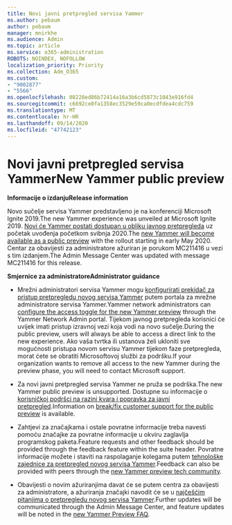 ```yaml
---
title: Novi javni pretpregled servisa Yammer
ms.author: pebaum
author: pebaum
manager: mnirkhe
ms.audience: Admin
ms.topic: article
ms.service: o365-administration
ROBOTS: NOINDEX, NOFOLLOW
localization_priority: Priority
ms.collection: Adm_O365
ms.custom:
- "9002877"
- "5566"
ms.openlocfilehash: 08228ed86b72414a16a3b6cd5873c1043e916fd4
ms.sourcegitcommit: c6692ce0fa1358ec3529e59ca0ecdfdea4cdc759
ms.translationtype: MT
ms.contentlocale: hr-HR
ms.lasthandoff: 09/14/2020
ms.locfileid: "47742123"
---
```

# <a name="new-yammer-public-preview"></a><span data-ttu-id="714be-102">Novi javni pretpregled servisa Yammer</span><span class="sxs-lookup"><span data-stu-id="714be-102">New Yammer public preview</span></span>

<span data-ttu-id="714be-103">**Informacije o izdanju**</span><span class="sxs-lookup"><span data-stu-id="714be-103">**Release information**</span></span>

<span data-ttu-id="714be-104">Novo sučelje servisa Yammer predstavljeno je na konferenciji Microsoft Ignite 2019.</span><span class="sxs-lookup"><span data-stu-id="714be-104">The new Yammer experience was unveiled at Microsoft Ignite 2019.</span></span> <span data-ttu-id="714be-105">[Novi će Yammer postati dostupan u obliku javnog pretpregleda](https://docs.microsoft.com/yammer/get-started-with-yammer/newyammer-faq) uz početak uvođenja početkom svibnja 2020.</span><span class="sxs-lookup"><span data-stu-id="714be-105">The [new Yammer will become available as a public preview](https://docs.microsoft.com/yammer/get-started-with-yammer/newyammer-faq) with the rollout starting in early May 2020.</span></span> <span data-ttu-id="714be-106">Centar za obavijesti za administratore ažuriran je porukom MC211416 u vezi s tim izdanjem.</span><span class="sxs-lookup"><span data-stu-id="714be-106">The Admin Message Center was updated with message MC211416 for this release.</span></span>

<span data-ttu-id="714be-107">**Smjernice za administratore**</span><span class="sxs-lookup"><span data-stu-id="714be-107">**Administrator guidance**</span></span>

- <span data-ttu-id="714be-108">Mrežni administratori servisa Yammer mogu [konfigurirati prekidač za pristup pretpregledu novog servisa Yammer](https://docs.microsoft.com/yammer/get-started-with-yammer/administrative-settings-opt-in-newyammer) putem portala za mrežne administratore servisa Yammer.</span><span class="sxs-lookup"><span data-stu-id="714be-108">Yammer network administrators can [configure the access toggle for the new Yammer preview](https://docs.microsoft.com/yammer/get-started-with-yammer/administrative-settings-opt-in-newyammer) through the Yammer Network Admin portal.</span></span> <span data-ttu-id="714be-109">Tijekom javnog pretpregleda korisnici će uvijek imati pristup izravnoj vezi koja vodi na novo sučelje.</span><span class="sxs-lookup"><span data-stu-id="714be-109">During the public preview, users will always be able to access a direct link to the new experience.</span></span> <span data-ttu-id="714be-110">Ako vaša tvrtka ili ustanova želi ukloniti sve mogućnosti pristupa novom servisu Yammer tijekom faze pretpregleda, morat ćete se obratiti Microsoftovoj službi za podršku.</span><span class="sxs-lookup"><span data-stu-id="714be-110">If your organization wants to remove all access to the new Yammer during the preview phase, you will need to contact Microsoft support.</span></span>

- <span data-ttu-id="714be-111">Za novi javni pretpregled servisa Yammer ne pruža se podrška.</span><span class="sxs-lookup"><span data-stu-id="714be-111">The new Yammer public preview is unsupported.</span></span> <span data-ttu-id="714be-112">Dostupne su informacije o [korisničkoj podršci na razini kvara i popravka za javni pretpregled](https://docs.microsoft.com/yammer/get-started-with-yammer/newyammer-faq#yammer-preview-customer-support).</span><span class="sxs-lookup"><span data-stu-id="714be-112">Information on [break/fix customer support for the public preview](https://docs.microsoft.com/yammer/get-started-with-yammer/newyammer-faq#yammer-preview-customer-support) is available.</span></span>

- <span data-ttu-id="714be-113">Zahtjevi za značajkama i ostale povratne informacije treba navesti pomoću značajke za povratne informacije u okviru zaglavlja programskog paketa.</span><span class="sxs-lookup"><span data-stu-id="714be-113">Feature requests and other feedback should be provided through the feedback feature within the suite header.</span></span> <span data-ttu-id="714be-114">Povratne informacije možete i staviti na raspolaganje kolegama putem [tehnološke zajednice za pretpregled novog servisa Yammer](https://techcommunity.microsoft.com/t5/new-yammer-preview/bd-p/NewYammerPreview).</span><span class="sxs-lookup"><span data-stu-id="714be-114">Feedback can also be provided with peers through the [new Yammer preview tech community](https://techcommunity.microsoft.com/t5/new-yammer-preview/bd-p/NewYammerPreview).</span></span>

- <span data-ttu-id="714be-115">Obavijesti o novim ažuriranjima davat će se putem centra za obavijesti za administratore, a ažuriranja značajki navodit će se u [najčešćim pitanjima o pretpregledu novog servisa Yammer](https://docs.microsoft.com/yammer/get-started-with-yammer/newyammer-faq).</span><span class="sxs-lookup"><span data-stu-id="714be-115">Further updates will be communicated through the Admin Message Center, and feature updates will be noted in the [new Yammer Preview FAQ](https://docs.microsoft.com/yammer/get-started-with-yammer/newyammer-faq).</span></span>
